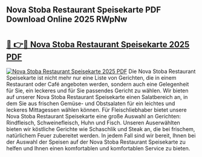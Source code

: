 ## Nova Stoba Restaurant Speisekarte PDF Download Online 2025 RWpNw

# <h2><a href="http://gc81vfs.nevu.top/?p=Nova+Stoba+Restaurant+Speisekarte">🔗 👉🔴 Nova Stoba Restaurant Speisekarte 2025 PDF</a></h2>

[![Nova Stoba Restaurant Speisekarte 2025 PDF](https://i.imgur.com/dBaPXMq.png)](http://gc81vfs.nevu.top/?p=Nova+Stoba+Restaurant+Speisekarte)
Die Nova Stoba Restaurant Speisekarte ist nicht mehr nur eine Liste von Gerichten, die in einem Restaurant oder Café angeboten werden, sondern auch eine Gelegenheit für Sie, ein leckeres und für Sie passendes Gericht zu wählen. Wir bieten auf unserer Nova Stoba Restaurant Speisekarte einen Salatbereich an, in dem Sie aus frischen Gemüse- und Obstsalaten für ein leichtes und leckeres Mittagessen wählen können. Für Fleischliebhaber bietet unsere Nova Stoba Restaurant Speisekarte eine große Auswahl an Gerichten: Rindfleisch, Schweinefleisch, Huhn und Fisch. Unseren Auserwählten bieten wir köstliche Gerichte wie Schaschlik und Steak an, die bei frischem, natürlichem Feuer zubereitet werden. In jedem Fall sind wir bereit, Ihnen bei der Auswahl der Speisen auf der Nova Stoba Restaurant Speisekarte zu helfen und Ihnen einen komfortablen und komfortablen Service zu bieten.
